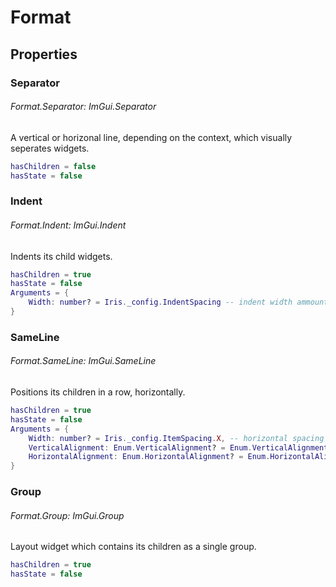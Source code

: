 # Format
## Properties

### Separator
###### Format.Separator: ImGui.Separator
A vertical or horizonal line, depending on the context, which visually seperates widgets.

```lua
hasChildren = false
hasState = false
```

### Indent
###### Format.Indent: ImGui.Indent
Indents its child widgets.

```lua
hasChildren = true
hasState = false
Arguments = {
    Width: number? = Iris._config.IndentSpacing -- indent width ammount.
}
```

### SameLine
###### Format.SameLine: ImGui.SameLine
Positions its children in a row, horizontally.

```lua
hasChildren = true
hasState = false
Arguments = {
    Width: number? = Iris._config.ItemSpacing.X, -- horizontal spacing between child widgets.
    VerticalAlignment: Enum.VerticalAlignment? = Enum.VerticalAlignment.Center -- how widgets vertically to each other.
    HorizontalAlignment: Enum.HorizontalAlignment? = Enum.HorizontalAlignment.Center -- how widgets are horizontally.
}
```

### Group
###### Format.Group: ImGui.Group
Layout widget which contains its children as a single group.

```lua
hasChildren = true
hasState = false
```